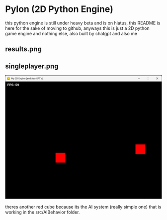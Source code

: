# Pylon (2D Python Engine)

this python engine is still under heavy beta and is on hiatus, this README is here for the sake of moving to github, anyways this is just a 2D python game engine and nothing else, also built by chatgpt and also me

## results.png

## singleplayer.png

![singleplayer-results](Pylon-singleplayer.png)

theres another red cube because its the AI system (really simple one) that is working in the src/AIBehavior folder.
